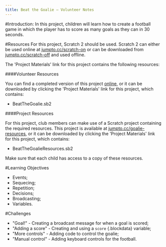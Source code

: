 ```yaml
---
title: Beat the Goalie — Volunteer Notes
---
```


#Introduction:
In this project, children will learn how to create a football game in which the player has to score as many goals as they can in 30 seconds.

#Resources
For this project, Scratch 2 should be used. Scratch 2 can either be used online at [jumpto.cc/scratch-on](http://jumpto.cc/scratch-on) or can be downloaded from [jumpto.cc/scratch-off](http://jumpto.cc/scratch-off) and used offline.

The 'Project Materials' link for this project contains the following resources:

####Volunteer Resources

You can find a completed version of this project <a href="http://scratch.mit.edu/projects/57437924/#editor">online</a>, or it can be downloaded by clicking the 'Project Materials' link for this project, which contains:

+ BeatTheGoalie.sb2

####Project Resources

For this project, club members can make use of a Scratch project containing the required resources. This project is available at [jumpto.cc/goalie-resources](http://jumpto.cc/goalie-resources), or it can be downloaded by clicking the 'Project Materials' link for this project, which contains:

+ BeatTheGoalieResources.sb2

Make sure that each child has access to a copy of these resources.

#Learning Objectives
+ Events;
+ Sequecing;
+ Repetition;
+ Decisions;
+ Broadcasting;
+ Variables.

#Challenges
+ "Goal!" - Creating a broadcast message for when a goal is scored;
+ "Adding a score" - Creating and using a `score` {.blockdata} variable;
+ "More controls" - Adding code to control the goalie;
+ "Manual control" - Adding keyboard controls for the football.
